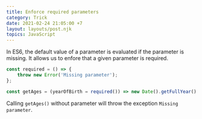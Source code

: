 ```yaml
---
title: Enforce required parameters
category: Trick
date: 2021-02-24 21:05:00 +7
layout: layouts/post.njk
topics: JavaScript
---
```


In ES6, the default value of a parameter is evaluated if the parameter is missing. It allows us to enfore that a given parameter is required.

```js
const required = () => {
    throw new Error('Missing parameter');
};

const getAges = (yearOfBirth = required()) => new Date().getFullYear() - yearOfBirth;
```

Calling `getAges()` without parameter will throw the exception `Missing parameter`.
